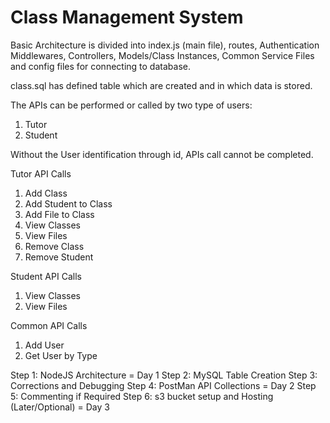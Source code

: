 # Class Management System

Basic Architecture is divided into index.js (main file), routes, Authentication Middlewares, Controllers, Models/Class Instances, Common Service Files and config files for connecting to database.

class.sql has defined table which are created and in which data is stored.

The APIs can be performed or called by two type of users:
1. Tutor
2. Student

Without the User identification through id, APIs call cannot be completed.

Tutor API Calls
1. Add Class
2. Add Student to Class
3. Add File to Class
4. View Classes
5. View Files
6. Remove Class
7. Remove Student

Student API Calls
1. View Classes
2. View Files

Common API Calls
1. Add User
2. Get User by Type

Step 1: NodeJS Architecture = Day 1
Step 2: MySQL Table Creation
Step 3: Corrections and Debugging
Step 4: PostMan API Collections = Day 2
Step 5: Commenting if Required 
Step 6: s3 bucket setup and Hosting (Later/Optional) = Day 3